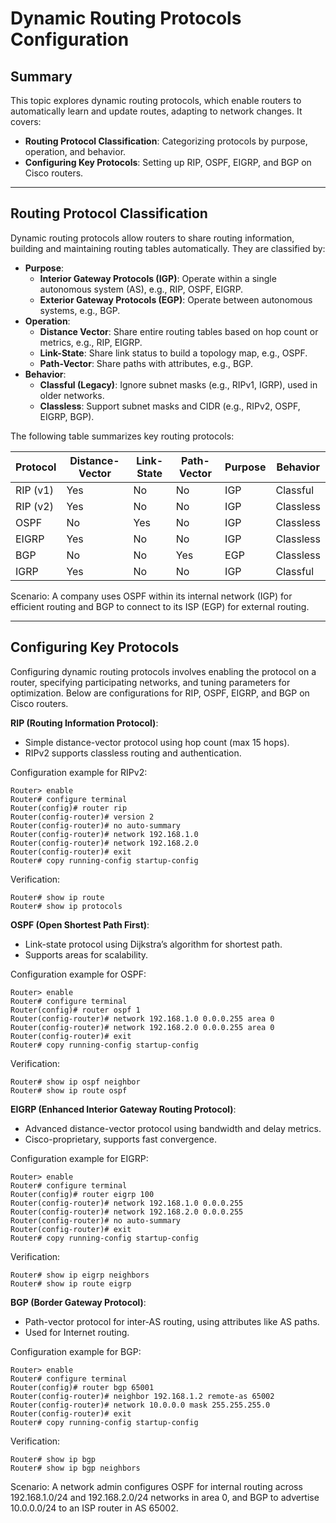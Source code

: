 # Dynamic Routing Protocols Configuration

## Summary

This topic explores dynamic routing protocols, which enable routers to automatically learn and update routes, adapting to network changes. It covers:

* **Routing Protocol Classification**: Categorizing protocols by purpose, operation, and behavior.
* **Configuring Key Protocols**: Setting up RIP, OSPF, EIGRP, and BGP on Cisco routers.

---

## Routing Protocol Classification

Dynamic routing protocols allow routers to share routing information, building and maintaining routing tables automatically. They are classified by:
- **Purpose**:
  - **Interior Gateway Protocols (IGP)**: Operate within a single autonomous system (AS), e.g., RIP, OSPF, EIGRP.
  - **Exterior Gateway Protocols (EGP)**: Operate between autonomous systems, e.g., BGP.
- **Operation**:
  - **Distance Vector**: Share entire routing tables based on hop count or metrics, e.g., RIP, EIGRP.
  - **Link-State**: Share link status to build a topology map, e.g., OSPF.
  - **Path-Vector**: Share paths with attributes, e.g., BGP.
- **Behavior**:
  - **Classful (Legacy)**: Ignore subnet masks (e.g., RIPv1, IGRP), used in older networks.
  - **Classless**: Support subnet masks and CIDR (e.g., RIPv2, OSPF, EIGRP, BGP).

The following table summarizes key routing protocols:

| Protocol | Distance-Vector | Link-State | Path-Vector | Purpose | Behavior |
|----------|-----------------|------------|-------------|---------|----------|
| RIP (v1) | Yes             | No         | No          | IGP     | Classful |
| RIP (v2) | Yes             | No         | No          | IGP     | Classless |
| OSPF     | No              | Yes        | No          | IGP     | Classless |
| EIGRP    | Yes             | No         | No          | IGP     | Classless |
| BGP      | No              | No         | Yes         | EGP     | Classless |
| IGRP     | Yes             | No         | No          | IGP     | Classful |

Scenario: A company uses OSPF within its internal network (IGP) for efficient routing and BGP to connect to its ISP (EGP) for external routing.

---

## Configuring Key Protocols

Configuring dynamic routing protocols involves enabling the protocol on a router, specifying participating networks, and tuning parameters for optimization. Below are configurations for RIP, OSPF, EIGRP, and BGP on Cisco routers.

**RIP (Routing Information Protocol)**:
- Simple distance-vector protocol using hop count (max 15 hops).
- RIPv2 supports classless routing and authentication.

Configuration example for RIPv2:
```
Router> enable
Router# configure terminal
Router(config)# router rip
Router(config-router)# version 2
Router(config-router)# no auto-summary
Router(config-router)# network 192.168.1.0
Router(config-router)# network 192.168.2.0
Router(config-router)# exit
Router# copy running-config startup-config
```
Verification:
```
Router# show ip route
Router# show ip protocols
```

**OSPF (Open Shortest Path First)**:
- Link-state protocol using Dijkstra’s algorithm for shortest path.
- Supports areas for scalability.

Configuration example for OSPF:
```
Router> enable
Router# configure terminal
Router(config)# router ospf 1
Router(config-router)# network 192.168.1.0 0.0.0.255 area 0
Router(config-router)# network 192.168.2.0 0.0.0.255 area 0
Router(config-router)# exit
Router# copy running-config startup-config
```
Verification:
```
Router# show ip ospf neighbor
Router# show ip route ospf
```

**EIGRP (Enhanced Interior Gateway Routing Protocol)**:
- Advanced distance-vector protocol using bandwidth and delay metrics.
- Cisco-proprietary, supports fast convergence.

Configuration example for EIGRP:
```
Router> enable
Router# configure terminal
Router(config)# router eigrp 100
Router(config-router)# network 192.168.1.0 0.0.0.255
Router(config-router)# network 192.168.2.0 0.0.0.255
Router(config-router)# no auto-summary
Router(config-router)# exit
Router# copy running-config startup-config
```
Verification:
```
Router# show ip eigrp neighbors
Router# show ip route eigrp
```

**BGP (Border Gateway Protocol)**:
- Path-vector protocol for inter-AS routing, using attributes like AS paths.
- Used for Internet routing.

Configuration example for BGP:
```
Router> enable
Router# configure terminal
Router(config)# router bgp 65001
Router(config-router)# neighbor 192.168.1.2 remote-as 65002
Router(config-router)# network 10.0.0.0 mask 255.255.255.0
Router(config-router)# exit
Router# copy running-config startup-config
```
Verification:
```
Router# show ip bgp
Router# show ip bgp neighbors
```

Scenario: A network admin configures OSPF for internal routing across 192.168.1.0/24 and 192.168.2.0/24 networks in area 0, and BGP to advertise 10.0.0.0/24 to an ISP router in AS 65002.